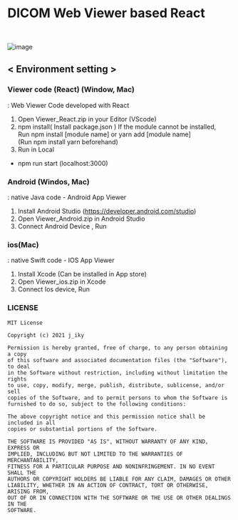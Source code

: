 <h1> DICOM Web Viewer based React </h1>
<br/>

![image](https://user-images.githubusercontent.com/44565579/104865194-b1487800-597e-11eb-94b3-302764cb6b34.png)
 
## < Environment setting >
### Viewer code (React) (Window, Mac)
: Web Viewer Code developed with React
1)	Open Viewer_React.zip in your Editor (VScode)
2)	npm install( Install package.json )
If the module cannot be installed, 
<br/> Run npm install [module name] or yarn add [module name] 
<br/>(Run npm install yarn beforehand)
3)	Run in Local
-	npm run start (localhost:3000)

### Android (Windos, Mac)
: native Java code - Android App Viewer
1)	Install Android Studio (https://developer.android.com/studio)
2)	Open Viewer_Android.zip in Android Studio  
3)	Connect Android Device , Run

### ios(Mac)
: native Swift code - IOS App Viewer
1)	Install Xcode (Can be installed in App store)
2)  Open Viewer_ios.zip in Xcode 
3)	Connect Ios device, Run


### LICENSE
```
MIT License

Copyright (c) 2021 j_iky

Permission is hereby granted, free of charge, to any person obtaining a copy
of this software and associated documentation files (the "Software"), to deal
in the Software without restriction, including without limitation the rights
to use, copy, modify, merge, publish, distribute, sublicense, and/or sell
copies of the Software, and to permit persons to whom the Software is
furnished to do so, subject to the following conditions:

The above copyright notice and this permission notice shall be included in all
copies or substantial portions of the Software.

THE SOFTWARE IS PROVIDED "AS IS", WITHOUT WARRANTY OF ANY KIND, EXPRESS OR
IMPLIED, INCLUDING BUT NOT LIMITED TO THE WARRANTIES OF MERCHANTABILITY,
FITNESS FOR A PARTICULAR PURPOSE AND NONINFRINGEMENT. IN NO EVENT SHALL THE
AUTHORS OR COPYRIGHT HOLDERS BE LIABLE FOR ANY CLAIM, DAMAGES OR OTHER
LIABILITY, WHETHER IN AN ACTION OF CONTRACT, TORT OR OTHERWISE, ARISING FROM,
OUT OF OR IN CONNECTION WITH THE SOFTWARE OR THE USE OR OTHER DEALINGS IN THE
SOFTWARE.
```
